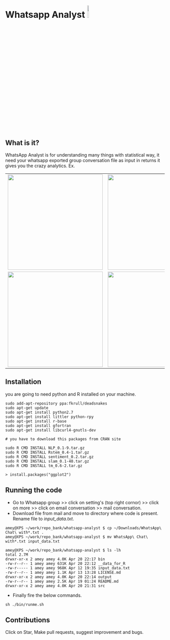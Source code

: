 # Whatsapp Analyst <img src="http://www.file-extensions.org/imgs/company-logo/5104/whatsapp-inc.png" height="10%" width="10%"/>

## What is it?
WhatsApp Analyst is for understanding many things with statistical way, it need your whatsapp exported group conversation file as input in returns it gives you the crazy analytics.
Ex.
<table border="0" align="center">
<tr>
<td><img src="http://codeinventory.com/images/WA1.png" height="300" width="300"/></td>
<td><img src="http://codeinventory.com/images/WA2.png" height="300" width="300"/></td>
</tr>
<tr>
<td><img src="http://codeinventory.com/images/SA1.png" height="300" width="300"/></td>
<td><img src="http://codeinventory.com/images/SA2.png" height="300" width="300"/></td>
</tr>
</table>

## Installation
you are going to need python and R installed on your machine.

```
sudo add-apt-repository ppa:fkrull/deadsnakes
sudo apt-get update
sudo apt-get install python2.7
sudo apt-get install littler python-rpy
sudo apt-get install r-base
sudo apt-get install gfortran
sudo apt-get install libcurl4-gnutls-dev

# you have to download this packages from CRAN site 

sudo R CMD INSTALL NLP_0.1-9.tar.gz
sudo R CMD INSTALL Rstem_0.4-1.tar.gz
sudo R CMD INSTALL sentiment_0.2.tar.gz
sudo R CMD INSTALL slam_0.1-40.tar.gz
sudo R CMD INSTALL tm_0.6-2.tar.gz

> install.packages("ggplot2")

```



## Running the code

+ Go to Whatsapp group >> click on setting's (top right cornor) >> click on more >> click on email conversation >> mail conversation.
+ Download file from mail and move to directory where code is present. Rename file to *input_data.txt*.
```
amey@XPS ~/work/repo_bank/whatsapp-analyst $ cp ~/Downloads/WhatsApp\ Chat\ with*.txt .
amey@XPS ~/work/repo_bank/whatsapp-analyst $ mv WhatsApp\ Chat\ with*.txt input_data.txt

amey@XPS ~/work/repo_bank/whatsapp-analyst $ ls -lh
total 2.7M
drwxr-xr-x 2 amey amey 4.0K Apr 20 22:17 bin
-rw-r--r-- 1 amey amey 631K Apr 20 22:12 __data_for_R
-rw-r----- 1 amey amey 968K Apr 12 19:35 input_data.txt
-rw-r--r-- 1 amey amey 1.1K Apr 13 13:28 LICENSE.md
drwxr-xr-x 2 amey amey 4.0K Apr 20 22:14 output
-rw-r--r-- 1 amey amey 2.5K Apr 19 01:24 README.md
drwxr-xr-x 2 amey amey 4.0K Apr 20 21:31 src

```
+ Finally fire the below commands.

```
sh ./bin/runme.sh

```

## Contributions 
Click on Star, Make pull requests, suggest improvement and bugs.
